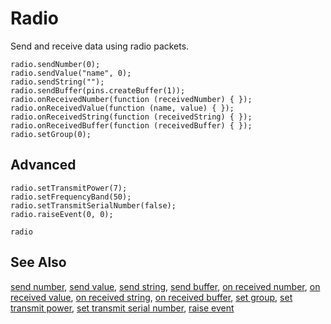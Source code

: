 # Radio

Send and receive data using radio packets.

```cards
radio.sendNumber(0);
radio.sendValue("name", 0);
radio.sendString("");
radio.sendBuffer(pins.createBuffer(1));
radio.onReceivedNumber(function (receivedNumber) { });
radio.onReceivedValue(function (name, value) { });
radio.onReceivedString(function (receivedString) { });
radio.onReceivedBuffer(function (receivedBuffer) { });
radio.setGroup(0);
```

## Advanced

```cards
radio.setTransmitPower(7);
radio.setFrequencyBand(50);
radio.setTransmitSerialNumber(false);
radio.raiseEvent(0, 0);
```

```package
radio
```

## See Also

[send number](/reference/radio/send-number),
[send value](/reference/radio/send-value),
[send string](/reference/radio/send-string),
[send buffer](/reference/radio/send-buffer),
[on received number](/reference/radio/on-received-number),
[on received value](/reference/radio/on-received-value),
[on received string](/reference/radio/on-received-string),
[on received buffer](/reference/radio/on-received-buffer),
[set group](/reference/radio/set-group),
[set transmit power](/reference/radio/set-transmit-power),
[set transmit serial number](/reference/radio/set-transmit-serial-number),
[raise event](/reference/radio/raise-event)

